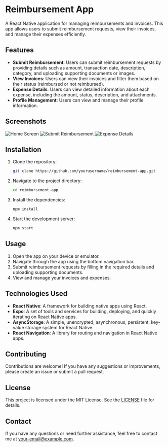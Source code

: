# Reimbursement App

A React Native application for managing reimbursements and invoices. This app allows users to submit reimbursement requests, view their invoices, and manage their expenses efficiently.

## Features

- **Submit Reimbursement**: Users can submit reimbursement requests by providing details such as amount, transaction date, description, category, and uploading supporting documents or images.
- **View Invoices**: Users can view their invoices and filter them based on their status (reimbursed or not reimbursed).
- **Expense Details**: Users can view detailed information about each expense, including the amount, status, description, and attachments.
- **Profile Management**: Users can view and manage their profile information.

## Screenshots

![Home Screen](./screenshots/home.png)
![Submit Reimbursement](./screenshots/submit_reimbursement.png)
![Expense Details](./screenshots/expense_details.png)

## Installation

1. Clone the repository:

   ```bash
   git clone https://github.com/yourusername/reimbursement-app.git
   ```

2. Navigate to the project directory:

   ```bash
   cd reimbursement-app
   ```

3. Install the dependencies:

   ```bash
   npm install
   ```

4. Start the development server:

   ```bash
   npm start
   ```

## Usage

1. Open the app on your device or emulator.
2. Navigate through the app using the bottom navigation bar.
3. Submit reimbursement requests by filling in the required details and uploading supporting documents.
4. View and manage your invoices and expenses.

## Technologies Used

- **React Native**: A framework for building native apps using React.
- **Expo**: A set of tools and services for building, deploying, and quickly iterating on React Native apps.
- **AsyncStorage**: A simple, unencrypted, asynchronous, persistent, key-value storage system for React Native.
- **React Navigation**: A library for routing and navigation in React Native apps.

## Contributing

Contributions are welcome! If you have any suggestions or improvements, please create an issue or submit a pull request.

## License

This project is licensed under the MIT License. See the [LICENSE](./LICENSE) file for details.

## Contact

If you have any questions or need further assistance, feel free to contact me at [your-email@example.com](mailto:your-email@example.com).

```

```
